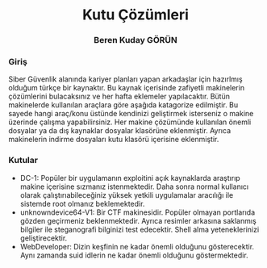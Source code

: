 <div align="center">
<h1>Kutu Çözümleri</h1>
<h3>Beren Kuday GÖRÜN</h3>
</div>
<h3>Giriş</h3>
Siber Güvenlik alanında kariyer planları yapan arkadaşlar için hazırlmış olduğum türkçe bir kaynaktır. Bu kaynak içerisinde zafiyetli makinelerin çözümlerini bulacaksınız ve her hafta eklemeler yapılacaktır. Bütün makinelerde kullanılan araçlara göre aşağıda katagorize edilmiştir. Bu sayede hangi araç/konu üstünde kendinizi geliştirmek isterseniz o makine üzerinde çalışma yapabilirsiniz.
Her makine çözümünde kullanılan önemli dosyalar ya da dış kaynaklar dosyalar klasörüne eklenmiştir. Ayrıca makinelerin indirme dosyaları kutu klasörü içerisine eklenmiştir.
<h3>Kutular</h3>
<ul>
  <li>DC-1: Popüler bir uygulamanın exploitini açık kaynaklarda araştırıp makine içerisine sızmanız istenmektedir. Daha sonra normal kullanıcı olarak çalıştırıabileceğiniz yüksek yetkili uygulamalar aracılığı ile sistemde root olmanız beklemektedir.</li>
  <li>unknowndevice64-V1: Bir CTF makinesidir. Popüler olmayan portlarıda gözden geçirmeniz beklenmektedir. Ayrıca resimler arkasına saklanmış bilgiler ile steganografi bilginizi test edecektir. Shell alma yeteneklerinizi geliştirecektir.</li>
  <li>WebDeveloper: Dizin keşfinin ne kadar önemli olduğunu gösterecektir. Aynı zamanda suid idlerin ne kadar önemli olduğunu göstermektedir.</li>
</ul>

